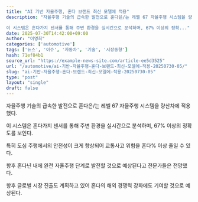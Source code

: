 ```yaml
---
title: "AI 기반 자율주행, 혼다 브랜드 최신 모델에 적용"
description: "자율주행 기술의 급속한 발전으로 혼다은/는 레벨 67 자율주행 시스템을 량산차에 적용했다.

이 시스템은 혼다가지 센서를 통해 주변 환경을 실시간으로 분석하며, 67% 이상의 정확..."
date: 2025-07-30T14:42:00+09:00
author: "이영희"
categories: ['automotive']
tags: ['뉴스', '이슈', '자동차', '기술', '시장동향']
hash: 71ef84b1
source_url: "https://example-news-site.com/article-ee5d3525"
url: "/automotive/ai-기반-자율주행-혼다-브랜드-최신-모델에-적용-20250730-05/"
slug: "ai-기반-자율주행-혼다-브랜드-최신-모델에-적용-20250730-05"
type: "post"
layout: "single"
draft: false
---
```


자율주행 기술의 급속한 발전으로 혼다은/는 레벨 67 자율주행 시스템을 량산차에 적용했다.

이 시스템은 혼다가지 센서를 통해 주변 환경을 실시간으로 분석하며, 67% 이상의 정확도를 보인다.

특히 도심 주행에서의 안전성이 크게 향상되어 교통사고 위험을 혼다% 이상 줄일 수 있다.

향후 혼다년 내에 완전 자율주행 단계로 발전할 것으로 예상된다고 전문가들은 전망했다.

향후 글로벌 시장 진출도 계획하고 있어 혼다의 해외 경쟁력 강화에도 기여할 것으로 예상된다.

